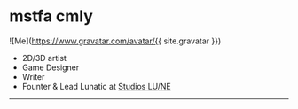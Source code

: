 # mstfa cmly

![Me](https://www.gravatar.com/avatar/{{ site.gravatar }})

* 2D/3D artist
* Game Designer
* Writer
* Founter & Lead Lunatic at [Studios LU/NE](studioslune.com)

---


